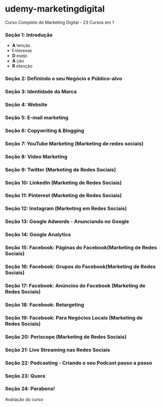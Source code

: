 # udemy-marketingdigital
Curso Completo de Marketing Digital - 23 Cursos em 1

### Seção 1: Introdução
+ **A** tenção
+ **I** nteresse
+ **D** esejo
+ **A** ção 
+ **R** etenção

### Seção 2: Definindo o seu Negócio e Público-alvo

### Seção 3: Identidade da Marca

### Seção 4: Website

### Seção 5: E-mail marketing

### Seção 6: Copywriting & Blogging

### Seção 7: YouTube Marketing (Marketing de redes sociais)

### Seção 8: Vídeo Marketing

### Seção 9: Twitter (Marketing de Redes Sociais)

### Seção 10: LinkedIn (Marketing de Redes Sociais)

### Seção 11: Pinterest (Marketing de Redes Sociais)

### Seção 12: Instagram (Marketing em Redes Sociais)

### Seção 13: Google Adwords - Anunciando no Google

### Seção 14: Google Analytics

### Seção 15: Facebook: Páginas do Facebook(Marketing de Redes Sociais)

### Seção 16: Facebook: Grupos do Facebook(Marketing de Redes Sociais)

### Seção 17: Facebook: Anúncios do Facebook (Marketing de Redes Sociais)

### Seção 18: Facebook: Retargeting

### Seção 19: Facebook: Para Negócios Locais (Marketing de Redes Sociais)

### Seção 20: Periscope (Marketing de Redes Sociais)

### Seção 21: Live Streaming nas Redes Sociais

### Seção 22: Podcasting - Criando o seu Podcast passo a passo

### Seção 23: Quora

### Seção 24: Parabens!

Avaliação do curso


